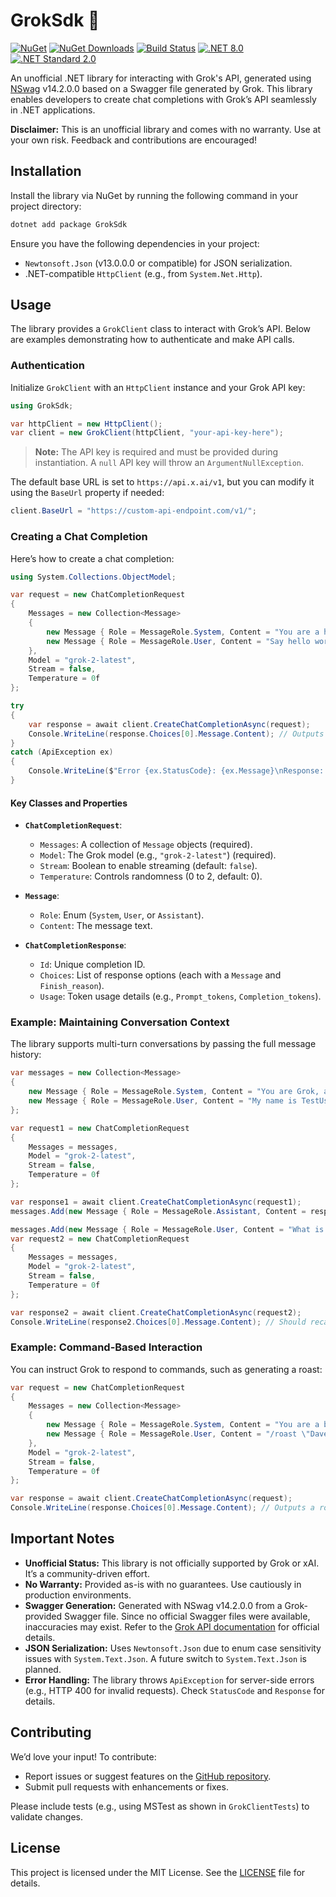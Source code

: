 # GrokSdk 🚀

[![NuGet](https://img.shields.io/nuget/v/GrokSdk.svg)](https://www.nuget.org/packages/GrokSdk/)
[![NuGet Downloads](https://img.shields.io/nuget/dt/GrokSdk.svg)](https://www.nuget.org/packages/GrokSdk/)
[![Build Status](https://github.com/twhidden/grok/actions/workflows/ci.yml/badge.svg)](https://github.com/twhidden/grok/actions/workflows/ci.yml)
[![.NET 8.0](https://img.shields.io/badge/.NET-8.0-blue.svg)](https://dotnet.microsoft.com/)
[![.NET Standard 2.0](https://img.shields.io/badge/.NET%20Standard-2.0-blue.svg)](https://dotnet.microsoft.com/en-us/platform/dotnet-standard)




An unofficial .NET library for interacting with Grok's API, generated using [NSwag](http://NSwag.org) v14.2.0.0 based on a Swagger file generated by Grok. This library enables developers to create chat completions with Grok’s API seamlessly in .NET applications.

**Disclaimer:** This is an unofficial library and comes with no warranty. Use at your own risk. Feedback and contributions are encouraged!

## Installation

Install the library via NuGet by running the following command in your project directory:

```bash
dotnet add package GrokSdk
```

Ensure you have the following dependencies in your project:
- `Newtonsoft.Json` (v13.0.0.0 or compatible) for JSON serialization.
- .NET-compatible `HttpClient` (e.g., from `System.Net.Http`).

## Usage

The library provides a `GrokClient` class to interact with Grok’s API. Below are examples demonstrating how to authenticate and make API calls.

### Authentication

Initialize `GrokClient` with an `HttpClient` instance and your Grok API key:

```csharp
using GrokSdk;

var httpClient = new HttpClient();
var client = new GrokClient(httpClient, "your-api-key-here");
```

>**Note:** The API key is required and must be provided during instantiation. A `null` API key will throw an `ArgumentNullException`.

The default base URL is set to `https://api.x.ai/v1`, but you can modify it using the `BaseUrl` property if needed:

```csharp
client.BaseUrl = "https://custom-api-endpoint.com/v1/";
```

### Creating a Chat Completion

Here’s how to create a chat completion:

```csharp
using System.Collections.ObjectModel;

var request = new ChatCompletionRequest
{
    Messages = new Collection<Message>
    {
        new Message { Role = MessageRole.System, Content = "You are a helpful assistant." },
        new Message { Role = MessageRole.User, Content = "Say hello world." }
    },
    Model = "grok-2-latest",
    Stream = false,
    Temperature = 0f
};

try
{
    var response = await client.CreateChatCompletionAsync(request);
    Console.WriteLine(response.Choices[0].Message.Content); // Outputs the assistant's response
}
catch (ApiException ex)
{
    Console.WriteLine($"Error {ex.StatusCode}: {ex.Message}\nResponse: {ex.Response}");
}
```

#### Key Classes and Properties
- **`ChatCompletionRequest`**:
  - `Messages`: A collection of `Message` objects (required).
  - `Model`: The Grok model (e.g., `"grok-2-latest"`) (required).
  - `Stream`: Boolean to enable streaming (default: `false`).
  - `Temperature`: Controls randomness (0 to 2, default: 0).

- **`Message`**:
  - `Role`: Enum (`System`, `User`, or `Assistant`).
  - `Content`: The message text.

- **`ChatCompletionResponse`**:
  - `Id`: Unique completion ID.
  - `Choices`: List of response options (each with a `Message` and `Finish_reason`).
  - `Usage`: Token usage details (e.g., `Prompt_tokens`, `Completion_tokens`).

### Example: Maintaining Conversation Context

The library supports multi-turn conversations by passing the full message history:

```csharp
var messages = new Collection<Message>
{
    new Message { Role = MessageRole.System, Content = "You are Grok, a helpful assistant." },
    new Message { Role = MessageRole.User, Content = "My name is TestUser. Remember that." }
};

var request1 = new ChatCompletionRequest
{
    Messages = messages,
    Model = "grok-2-latest",
    Stream = false,
    Temperature = 0f
};

var response1 = await client.CreateChatCompletionAsync(request1);
messages.Add(new Message { Role = MessageRole.Assistant, Content = response1.Choices[0].Message.Content });

messages.Add(new Message { Role = MessageRole.User, Content = "What is my name?" });
var request2 = new ChatCompletionRequest
{
    Messages = messages,
    Model = "grok-2-latest",
    Stream = false,
    Temperature = 0f
};

var response2 = await client.CreateChatCompletionAsync(request2);
Console.WriteLine(response2.Choices[0].Message.Content); // Should recall "TestUser"
```

### Example: Command-Based Interaction

You can instruct Grok to respond to commands, such as generating a roast:

```csharp
var request = new ChatCompletionRequest
{
    Messages = new Collection<Message>
    {
        new Message { Role = MessageRole.System, Content = "You are a bot that responds to commands. When given '/roast \"name\"', generate a funny roast." },
        new Message { Role = MessageRole.User, Content = "/roast \"Dave\"" }
    },
    Model = "grok-2-latest",
    Stream = false,
    Temperature = 0f
};

var response = await client.CreateChatCompletionAsync(request);
Console.WriteLine(response.Choices[0].Message.Content); // Outputs a roast for "Dave"
```

## Important Notes

- **Unofficial Status:** This library is not officially supported by Grok or xAI. It’s a community-driven effort.
- **No Warranty:** Provided as-is with no guarantees. Use cautiously in production environments.
- **Swagger Generation:** Generated with NSwag v14.2.0.0 from a Grok-provided Swagger file. Since no official Swagger files were available, inaccuracies may exist. Refer to the [Grok API documentation](https://x.ai/api-docs) for official details.
- **JSON Serialization:** Uses `Newtonsoft.Json` due to enum case sensitivity issues with `System.Text.Json`. A future switch to `System.Text.Json` is planned.
- **Error Handling:** The library throws `ApiException` for server-side errors (e.g., HTTP 400 for invalid requests). Check `StatusCode` and `Response` for details.

## Contributing

We’d love your input! To contribute:
- Report issues or suggest features on the [GitHub repository](https://github.com/twhidden/grok).
- Submit pull requests with enhancements or fixes.

Please include tests (e.g., using MSTest as shown in `GrokClientTests`) to validate changes.

## License

This project is licensed under the MIT License. See the [LICENSE](LICENSE) file for details.